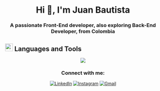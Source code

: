 <h1 align="center">Hi 👋, I'm Juan Bautista 
<h3 align="center">A passionate Front-End developer, also exploring Back-End Developer, from Colombia</h3>


<h2>
<img src="https://media2.giphy.com/media/QssGEmpkyEOhBCb7e1/giphy.gif?cid=ecf05e47a0n3gi1bfqntqmob8g9aid1oyj2wr3ds3mg700bl&rid=giphy.gif" width ="25"> Languages and Tools
</h2>
<p align="center">
  <a href="https://skillicons.dev">
      <img src="https://skillicons.dev/icons?i=figma,html,css,tailwind,js,ts,react,astro,nestjs,mongodb,mysql" />
  </a>
</p>

<h3 align="center">Connect with me:</h3>
<div align="center">

[![LinkedIn](https://img.shields.io/badge/LinkedIn-0077B5?style=for-the-badge&logo=linkedin&logoColor=white)](www.linkedin.com/in/juanbautistadev)
[![Instagram](https://img.shields.io/badge/Instagram-E4405F?style=for-the-badge&logo=instagram&logoColor=white)](https://www.instagram.com/bauti_568/)
[![Gmail](https://img.shields.io/badge/Gmail-D14836?style=for-the-badge&logo=gmail&logoColor=white)](jbautistapulido@gmail.com)

</div>
